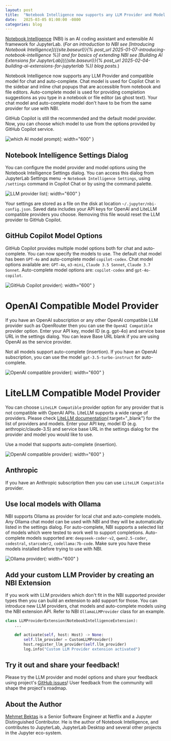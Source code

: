 ```yaml
---
layout: post
title:  "Notebook Intelligence now supports any LLM Provider and Model!"
date:   2025-03-05 01:00:00 -0800
categories: blog
---
```


[Notebook Intelligence](https://github.com/notebook-intelligence/notebook-intelligence) (NBI) is an AI coding assistant and extensible AI framework for JupyterLab. (*For an introduction to NBI see [Introducing Notebook Intelligence]({{site.baseurl}}{% post_url 2025-01-07-introducing-notebook-intelligence %}) and for basics of extending NBI see [Building AI Extensions for JupyterLab]({{site.baseurl}}{% post_url 2025-02-04-building-ai-extensions-for-jupyterlab %}) blog posts.*)

Notebook Intelligence now supports any LLM Provider and compatible model for chat and auto-complete. Chat model is used for Copilot Chat in the sidebar and inline chat popups that are accessible from notebook and file editors. Auto-complete model is used for providing completion suggestions as you type in a notebook or file editor (as ghost text). Your chat model and auto-complete model don't have to be from the same provider for use with NBI.

GitHub Copilot is still the recommended and the default model provider. Now, you can choose which model to use from the options provided by GitHub Copilot service.

![which AI model prompt](/notebook-intelligence/assets/images/llm-providers/llm-provider-model.gif){: width="600" }

## Notebook Intelligence Settings Dialog

You can configure the model provider and model options using the Notebook Intelligence Settings dialog. You can access this dialog from JupyterLab Settings menu -> `Notebook Intelligence Settings`, using `/settings` command in Copilot Chat or by using the command palette.

![LLM provider list](/notebook-intelligence/assets/images/llm-providers/provider-list.png){: width="600" }

Your settings are stored as a file on the disk at location `~/.jupyter/nbi-config.json`. Saved data includes your API keys for OpenAI and LiteLLM compatible providers you choose. Removing this file would reset the LLM provider to GitHub Copilot.

## GitHub Copilot Model Options

GitHub Copilot provides multiple model options both for chat and auto-complete. You can now specify the models to use. The default chat model has been `GPT-4o` and auto-complete model `copilot-codex`. Chat model options available are: `GPT-4o`, `o3-mini`, `Claude 3.5 Sonnet`, `Claude 3.7 Sonnet`. Auto-complete model options are: `copilot-codex` and `gpt-4o-copilot`.

![GitHub Copilot provider](/notebook-intelligence/assets/images/llm-providers/github-copilot-models.png){: width="600" }

# OpenAI Compatible Model Provider

If you have an OpenAI subscription or any other OpenAI compatible LLM provider such as OpenRouter then you can use the `OpenAI Compatible` provider option. Enter your API key, model ID (e.g. gpt-4o) and service base URL in the settings dialog. You can leave Base URL blank if you are using OpenAI as the service provider.

Not all models support auto-complete (insertion). If you have an OpenAI subscription, you can use the model `gpt-3.5-turbo-instruct` for auto-complete.

![OpenAI compatible provider](/notebook-intelligence/assets/images/llm-providers/openai-compatible-provider.png){: width="600" }

# LiteLLM Compatible Model Provider

You can choose `LiteLLM Compatible` provider option for any provider that is not compatible with OpenAI APIs. LiteLLM supports a wide range of providers. Please check [LiteLLM documentation](https://docs.litellm.ai/docs/providers){:target="_blank"} for the list of providers and models. Enter your API key, model ID (e.g. anthropic/claude-3.5) and service base URL in the settings dialog for the provider and model you would like to use.

Use a model that supports auto-complete (insertion).

![OpenAI compatible provider](/notebook-intelligence/assets/images/llm-providers/litellm-compatible-provider.png){: width="600" }

## Anthropic

If you have an Anthropic subscription then you can use `LiteLLM Compatible` provider.

## Use local models with Ollama

NBI supports Ollama as provider for local chat and auto-complete models. Any Ollama chat model can be used with NBI and they will be automatically listed in the settings dialog. For auto-complete, NBI supports a selected list of models which were tested to work well to support completions. Auto-complete models supported are: `deepseek-coder-v2`, `qwen2.5-coder`, `codestral`, `starcoder2`, `codellama:7b-code`. Make sure you have these models installed before trying to use with NBI.

![Ollama provider](/notebook-intelligence/assets/images/llm-providers/ollama-provider.png){: width="600" }

## Add your custom LLM Provider by creating an NBI Extension

If you work with LLM providers which don't fit in the NBI supported provider types then you can build an extension to add support for those. You can introduce new LLM providers, chat models and auto-complete models using the NBI extension API. Refer to NBI `OllamaLLMProvider` class for an example.

```python
class LLMProviderExtension(NotebookIntelligenceExtension):
    ...

    def activate(self, host: Host) -> None:
        self.llm_provider = CustomLLMProvider()
        host.register_llm_provider(self.llm_provider)
        log.info("Custom LLM Provider extension activated")
```

## Try it out and share your feedback!

Please try the LLM provider and model options and share your feedback using project's [GitHub issues](https://github.com/notebook-intelligence/notebook-intelligence/issues)! User feedback from the community will shape the project's roadmap.

## About the Author

[Mehmet Bektas](https://www.linkedin.com/in/mehmet-bektas) is a Senior Software Engineer at Netflix and a Jupyter Distinguished Contributor. He is the author of Notebook Intelligence, and contributes to JupyterLab, JupyterLab Desktop and several other projects in the Jupyter eco-system.
